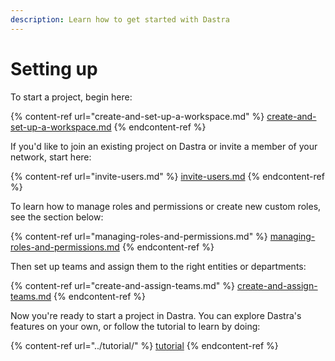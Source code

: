 ```yaml
---
description: Learn how to get started with Dastra
---
```


# Setting up

To start a project, begin here:

{% content-ref url="create-and-set-up-a-workspace.md" %}
[create-and-set-up-a-workspace.md](create-and-set-up-a-workspace.md)
{% endcontent-ref %}

If you'd like to join an existing project on Dastra or invite a member of your network, start here:

{% content-ref url="invite-users.md" %}
[invite-users.md](invite-users.md)
{% endcontent-ref %}

To learn how to manage roles and permissions or create new custom roles, see the section below:

{% content-ref url="managing-roles-and-permissions.md" %}
[managing-roles-and-permissions.md](managing-roles-and-permissions.md)
{% endcontent-ref %}

Then set up teams and assign them to the right entities or departments:

{% content-ref url="create-and-assign-teams.md" %}
[create-and-assign-teams.md](create-and-assign-teams.md)
{% endcontent-ref %}

Now you're ready to start a project in Dastra. You can explore Dastra's features on your own, or follow the tutorial to learn by doing:

{% content-ref url="../tutorial/" %}
[tutorial](../tutorial/)
{% endcontent-ref %}
